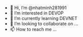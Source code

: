 - 👋 Hi, I’m @nhatminh281991
- 👀 I’m interested in DEVOP
- 🌱 I’m currently learning DEVNET
- 💞️ I’m looking to collaborate on ...
- 📫 How to reach me ...

<!---
nhatminh281991/nhatminh281991 is a ✨ special ✨ repository because its `README.md` (this file) appears on your GitHub profile.
You can click the Preview link to take a look at your changes.
--->
